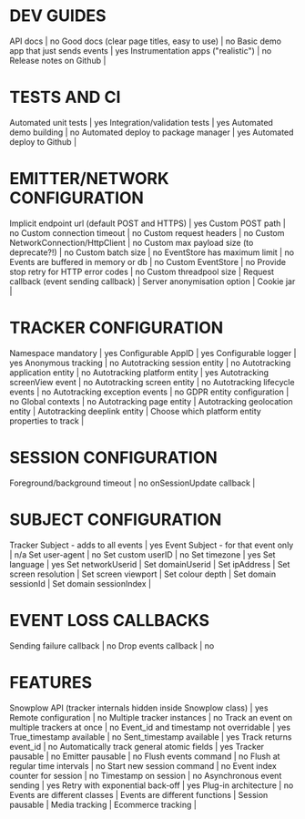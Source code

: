 # DEV GUIDES
API docs | no
Good docs (clear page titles, easy to use) | no
Basic demo app that just sends events | yes
Instrumentation apps ("realistic") | no
Release notes on Github | 

# TESTS AND CI
Automated unit tests | yes
Integration/validation tests | yes
Automated demo building | no
Automated deploy to package manager | yes
Automated deploy to Github | 

# EMITTER/NETWORK CONFIGURATION
Implicit endpoint url (default POST and HTTPS) | yes
Custom POST path | no
Custom connection timeout | no
Custom request headers | no
Custom NetworkConnection/HttpClient | no
Custom max payload size (to deprecate?!) | no
Custom batch size | no
EventStore has maximum limit | no
Events are buffered in memory or db | no
Custom EventStore | no
Provide stop retry for HTTP error codes | no
Custom threadpool size | 
Request callback (event sending callback) | 
Server anonymisation option | 
Cookie jar | 

# TRACKER CONFIGURATION
Namespace mandatory | yes
Configurable AppID | yes
Configurable logger | yes
Anonymous tracking | no
Autotracking session entity | no
Autotracking application entity | no
Autotracking platform entity | yes
Autotracking screenView event | no
Autotracking screen entity | no
Autotracking lifecycle events | no
Autotracking exception events | no
GDPR entity configuration | no
Global contexts | no
Autotracking page entity | 
Autotracking geolocation entity | 
Autotracking deeplink entity | 
Choose which platform entity properties to track | 

# SESSION CONFIGURATION
Foreground/background timeout | no
onSessionUpdate callback | 

# SUBJECT CONFIGURATION
Tracker Subject - adds to all events | yes
Event Subject - for that event only | n/a
Set user-agent | no
Set custom userID | no
Set timezone | yes
Set language | yes
Set networkUserid | 
Set domainUserid | 
Set ipAddress | 
Set screen resolution | 
Set screen viewport | 
Set colour depth | 
Set domain sessionId | 
Set domain sessionIndex | 

# EVENT LOSS CALLBACKS
Sending failure callback | no
Drop events callback | no

# FEATURES
Snowplow API (tracker internals hidden inside Snowplow class) | yes
Remote configuration | no
Multiple tracker instances | no
Track an event on multiple trackers at once | no
Event_id and timestamp not overridable | yes
True_timestamp available | no
Sent_timestamp available | yes
Track returns event_id | no
Automatically track general atomic fields | yes
Tracker pausable | no
Emitter pausable | no
Flush events command | no
Flush at regular time intervals | no
Start new session command | no
Event index counter for session | no
Timestamp on session | no
Asynchronous event sending | yes
Retry with exponential back-off | yes
Plug-in architecture | no
Events are different classes | 
Events are different functions | 
Session pausable | 
Media tracking | 
Ecommerce tracking | 